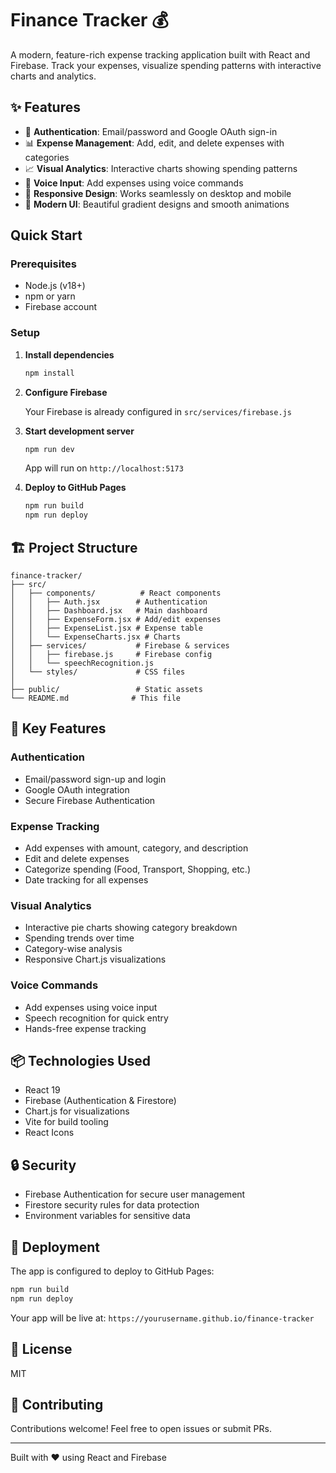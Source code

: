 # Finance Tracker 💰

A modern, feature-rich expense tracking application built with React and Firebase. Track your expenses, visualize spending patterns with interactive charts and analytics.

## ✨ Features

- 🔐 **Authentication**: Email/password and Google OAuth sign-in
- 📊 **Expense Management**: Add, edit, and delete expenses with categories
- 📈 **Visual Analytics**: Interactive charts showing spending patterns
- 🎤 **Voice Input**: Add expenses using voice commands
- 📱 **Responsive Design**: Works seamlessly on desktop and mobile
- 🎨 **Modern UI**: Beautiful gradient designs and smooth animations

##  Quick Start

### Prerequisites
- Node.js (v18+)
- npm or yarn
- Firebase account

### Setup

1. **Install dependencies**
   ```bash
   npm install
   ```

2. **Configure Firebase**
   
   Your Firebase is already configured in `src/services/firebase.js`

3. **Start development server**
   ```bash
   npm run dev
   ```
   
   App will run on `http://localhost:5173`

4. **Deploy to GitHub Pages**
   ```bash
   npm run build
   npm run deploy
   ```

## 🏗️ Project Structure

```
finance-tracker/
├── src/
│   ├── components/          # React components
│   │   ├── Auth.jsx        # Authentication
│   │   ├── Dashboard.jsx   # Main dashboard
│   │   ├── ExpenseForm.jsx # Add/edit expenses
│   │   ├── ExpenseList.jsx # Expense table
│   │   └── ExpenseCharts.jsx # Charts
│   ├── services/           # Firebase & services
│   │   ├── firebase.js     # Firebase config
│   │   └── speechRecognition.js
│   └── styles/             # CSS files
│
├── public/                 # Static assets
└── README.md              # This file
```

## 🎯 Key Features

### Authentication
- Email/password sign-up and login
- Google OAuth integration
- Secure Firebase Authentication

### Expense Tracking
- Add expenses with amount, category, and description
- Edit and delete expenses
- Categorize spending (Food, Transport, Shopping, etc.)
- Date tracking for all expenses

### Visual Analytics
- Interactive pie charts showing category breakdown
- Spending trends over time
- Category-wise analysis
- Responsive Chart.js visualizations

### Voice Commands
- Add expenses using voice input
- Speech recognition for quick entry
- Hands-free expense tracking

## 📦 Technologies Used

- React 19
- Firebase (Authentication & Firestore)
- Chart.js for visualizations
- Vite for build tooling
- React Icons

## 🔒 Security

- Firebase Authentication for secure user management
- Firestore security rules for data protection
- Environment variables for sensitive data

## 🚀 Deployment

The app is configured to deploy to GitHub Pages:

```bash
npm run build
npm run deploy
```

Your app will be live at: `https://yourusername.github.io/finance-tracker`

## 📝 License

MIT

## 🤝 Contributing

Contributions welcome! Feel free to open issues or submit PRs.

---

Built with ❤️ using React and Firebase
